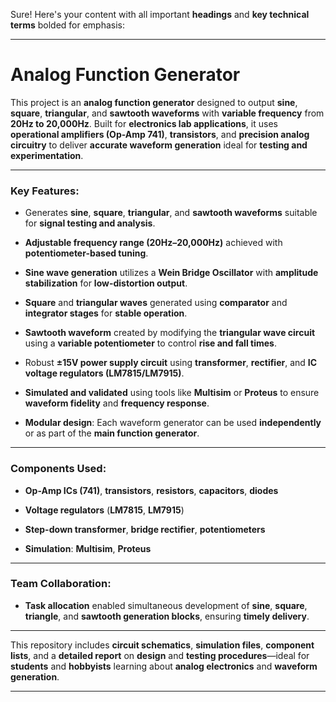Sure! Here's your content with all important **headings** and **key technical terms** bolded for emphasis:

---

# **Analog Function Generator**

This project is an **analog function generator** designed to output **sine**, **square**, **triangular**, and **sawtooth waveforms** with **variable frequency** from **20Hz to 20,000Hz**. Built for **electronics lab applications**, it uses **operational amplifiers (Op-Amp 741)**, **transistors**, and **precision analog circuitry** to deliver **accurate waveform generation** ideal for **testing and experimentation**.

---

### **Key Features:**

* Generates **sine**, **square**, **triangular**, and **sawtooth waveforms** suitable for **signal testing and analysis**.

* **Adjustable frequency range (20Hz–20,000Hz)** achieved with **potentiometer-based tuning**.

* **Sine wave generation** utilizes a **Wein Bridge Oscillator** with **amplitude stabilization** for **low-distortion output**.

* **Square** and **triangular waves** generated using **comparator** and **integrator stages** for **stable operation**.

* **Sawtooth waveform** created by modifying the **triangular wave circuit** using a **variable potentiometer** to control **rise and fall times**.

* Robust **±15V power supply circuit** using **transformer**, **rectifier**, and **IC voltage regulators (LM7815/LM7915)**.

* **Simulated and validated** using tools like **Multisim** or **Proteus** to ensure **waveform fidelity** and **frequency response**.

* **Modular design**: Each waveform generator can be used **independently** or as part of the **main function generator**.

---

### **Components Used:**

* **Op-Amp ICs (741)**, **transistors**, **resistors**, **capacitors**, **diodes**

* **Voltage regulators** (**LM7815**, **LM7915**)

* **Step-down transformer**, **bridge rectifier**, **potentiometers**

* **Simulation**: **Multisim**, **Proteus**

---

### **Team Collaboration:**

* **Task allocation** enabled simultaneous development of **sine**, **square**, **triangle**, and **sawtooth generation blocks**, ensuring **timely delivery**.

---

This repository includes **circuit schematics**, **simulation files**, **component lists**, and a **detailed report** on **design** and **testing procedures**—ideal for **students** and **hobbyists** learning about **analog electronics** and **waveform generation**.

---
